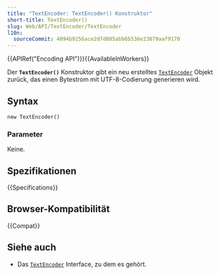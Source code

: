 ```yaml
---
title: "TextEncoder: TextEncoder() Konstruktor"
short-title: TextEncoder()
slug: Web/API/TextEncoder/TextEncoder
l10n:
  sourceCommit: 4094b9256ace2d7d805abb6b536e23079aaf9170
---
```


{{APIRef("Encoding API")}}{{AvailableInWorkers}}

Der **`TextEncoder()`** Konstruktor gibt ein neu erstelltes [`TextEncoder`](/de/docs/Web/API/TextEncoder) Objekt zurück, das einen Bytestrom mit UTF-8-Codierung generieren wird.

## Syntax

```js-nolint
new TextEncoder()
```

### Parameter

Keine.

## Spezifikationen

{{Specifications}}

## Browser-Kompatibilität

{{Compat}}

## Siehe auch

- Das [`TextEncoder`](/de/docs/Web/API/TextEncoder) Interface, zu dem es gehört.
